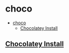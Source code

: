 # choco

- [choco](#choco)
  - [Chocolatey Install](#chocolatey-install)

## [Chocolatey Install](https://chocolatey.org/install#)
